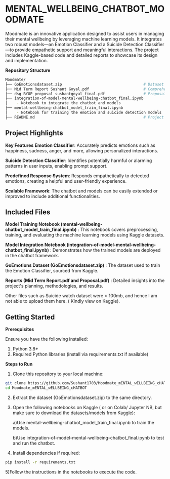 # MENTAL_WELLBEING_CHATBOT_MOODMATE
Moodmate is an innovative application designed to assist users in managing their mental wellbeing by leveraging machine learning models. It integrates two robust models—an Emotion Classifier and a Suicide Detection Classifier—to provide empathetic support and meaningful interactions. The project includes Kaggle-based code and detailed reports to showcase its design and implementation.

**Repository Structure**
 ``` bash
Moodmate/
├── GoEmotionsdataset.zip                                    # Dataset used for emotion classification
├── Mid Term Report Sushant Goyal.pdf                        # Comprehensive mid-term project report
├── dsg BYOP proposal sushantgoyal final.pdf                 # Proposal document outlining the project
├── integration-of-model-mental-wellbeing-chatbot_final.ipynb
│    - Notebook to integrate the chatbot and models
├── mental-wellbeing-chatbot_model_train_final.ipynb
│    - Notebook for training the emotion and suicide detection models
├── README.md                                                # Project documentation
```
## **Project Highlights**
**Key Features**
**Emotion Classifier**: Accurately predicts emotions such as happiness, sadness, anger, and more, allowing personalized interactions.

**Suicide Detection Classifier**: Identifies potentially harmful or alarming patterns in user inputs, enabling prompt support.

**Predefined Response System**: Responds empathetically to detected emotions, creating a helpful and user-friendly experience.

**Scalable Framework**: The chatbot and models can be easily extended or improved to include additional functionalities.


## **Included Files**
**Model Training Notebook (mental-wellbeing-chatbot_model_train_final.ipynb)** :
This notebook covers preprocessing, training, and evaluating the machine learning models using Kaggle datasets.

**Model Integration Notebook (integration-of-model-mental-wellbeing-chatbot_final.ipynb)** :
Demonstrates how the trained models are deployed in the chatbot framework.

**GoEmotions Dataset (GoEmotionsdataset.zip)** : 
The dataset used to train the Emotion Classifier, sourced from Kaggle.

**Reports (Mid Term Report.pdf and Proposal.pdf)** :
Detailed insights into the project's planning, methodologies, and results.

Other files such as Suicide watch dataset were > 100mb, and hence I am not able to upload them here. ( Kindly view on Kaggle).


## **Getting Started**
**Prerequisites**

Ensure you have the following installed:
1) Python 3.8+
2) Required Python libraries (install via requirements.txt if available)

**Steps to Run**
1) Clone this repository to your local machine:
``` bash
git clone https://github.com/Sushant1703/Moodmate_mENTAL_wELLBEING_cHATBOT.git
cd Moodmate_mENTAL_wELLBEING_cHATBOT
```
2) Extract the dataset (GoEmotionsdataset.zip) to the same directory.

3) Open the following notebooks on Kaggle ( or on Colab/ Jupyter NB, but make sure to download the datasets/models from Kaggle):
   
   a)Use mental-wellbeing-chatbot_model_train_final.ipynb to train the models.
   
   b)Use integration-of-model-mental-wellbeing-chatbot_final.ipynb to test and run the chatbot.
   
5) Install dependencies if required:
```bash
pip install -r requirements.txt
```
5)Follow the instructions in the notebooks to execute the code.


